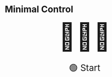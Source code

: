 # Minimal Control

<div style="font-size: 6.0em; text-align: center;">🏁🏁🏁</div>

<div style="display: flex; justify-content: center;">
<div style="font-size: 2.0em; display: inline-block;">

🟢 Start

<!--

🏗️ Deploy

🚮 Delete

<details><summary></summary>

🔴 Stop

</details>
-->

</div>
</div>

